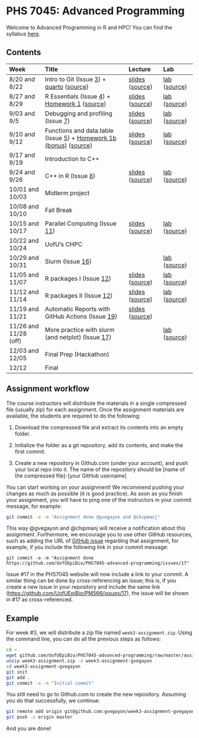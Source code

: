 

# PHS 7045: Advanced Programming

Welcome to Advanced Programming in R and HPC! You can find the syllabus
[here](syllabus.md).

## Contents

| Week | Title | Lecture | Lab |
|:---|:---|:---|:---|
| 8/20 and 8/22 | Intro to Git (Issue [3](https://github.com/UofUEpiBio/PHS7045-advanced-programming/issues/3)) + [quarto](https://UofUEpiBio.github.io/PHS7045-advanced-programming/quarto.html) ([source](lectures/01-git/quarto.qmd)) | [slides](https://UofUEpiBio.github.io/PHS7045-advanced-programming/week-01-slides.html) ([source](lectures/01-git/slides.qmd)) | [lab](https://UofUEpiBio.github.io/PHS7045-advanced-programming/week-01-lab.html) ([source](labs/01-git/01-git.qmd)) |
| 8/27 and 8/29 | R Essentials (Issue [4](https://github.com/UofUEpiBio/PHS7045-advanced-programming/issues/4)) + [Homework 1](https://UofUEpiBio.github.io/PHS7045-advanced-programming/hw-01-essentialsSimulations.html) ([source](https://UofUEpiBio.github.io/PHS7045-advanced-programming/hw-01-essentialsSimulations.qmd)) | [slides](https://UofUEpiBio.github.io/PHS7045-advanced-programming/week-02-slides.html) ([source](lectures/02-essentials/slides.qmd)) | [lab](https://UofUEpiBio.github.io/PHS7045-advanced-programming/week-02-lab.html) ([source](labs/02-essentials/02-essentials.qmd)) |
| 9/03 and 9/5 | Debugging and profiling (Issue [7](https://github.com/UofUEpiBio/PHS7045-advanced-programming/issues/7)) | [slides](https://UofUEpiBio.github.io/PHS7045-advanced-programming/week-03-slides.html) ([source](lectures/04-debugging-and-profiling/slides.qmd)) | [lab](https://UofUEpiBio.github.io/PHS7045-advanced-programming/week-03-lab.html) ([source](labs/04-debugging-and-profiling/04-debugging-and-profiling.qmd)) |
| 9/10 and 9/12 | Functions and data.table (Issue [5](https://github.com/UofUEpiBio/PHS7045-advanced-programming/issues/5)) + [Homework 1b (bonus)](https://UofUEpiBio.github.io/PHS7045-advanced-programming/hw-01b-datatable.html) ([source](https://UofUEpiBio.github.io/PHS7045-advanced-programming/hw-01b-datatable.qmd)) | [slides](https://UofUEpiBio.github.io/PHS7045-advanced-programming/week-04-slides.html) ([source](lectures/03-more-functions-and-datatable/slides.qmd)) | [lab](https://UofUEpiBio.github.io/PHS7045-advanced-programming/week-04-lab.html) ([source](labs/03-functions-and-datatable/03-functions-and-datatable.qmd)) |
| 9/17 and 9/19 | Introduction to C++ |  |  |
| 9/24 and 9/26 | C++ in R (Issue [8](https://github.com/UofUEpiBio/PHS7045-advanced-programming/issues/8)) | [slides](https://UofUEpiBio.github.io/PHS7045-advanced-programming/week-06-slides.html) ([source](lectures/05-rcpp/slides.qmd)) | [lab](https://UofUEpiBio.github.io/PHS7045-advanced-programming/week-06-lab.html) ([source](labs/05-rcpp/lab.qmd)) |
| 10/01 and 10/03 | Midterm project |  |  |
| 10/08 and 10/10 | Fall Break |  |  |
| 10/15 and 10/17 | Parallel Computing (Issue [11](https://github.com/UofUEpiBio/PHS7045-advanced-programming/issues/11)) | [slides](https://UofUEpiBio.github.io/PHS7045-advanced-programming/week-09-slides.html) ([source](lectures/06-parallel-computing/slides.qmd)) | [lab](https://UofUEpiBio.github.io/PHS7045-advanced-programming/week-09-lab.html) ([source](labs/06-parallel-computing/lab.qmd)) |
| 10/22 and 10/24 | UofU’s CHPC |  |  |
| 10/29 and 10/31 | Slurm (Issue [16](https://github.com/UofUEpiBio/PHS7045-advanced-programming/issues/16)) |  | [lab](https://UofUEpiBio.github.io/PHS7045-advanced-programming/week-11-lab.html) ([source](labs/08-openmp-slurm/lab.qmd)) |
| 11/05 and 11/07 | R packages I (Issue [12](https://github.com/UofUEpiBio/PHS7045-advanced-programming/issues/12)) | [slides](https://UofUEpiBio.github.io/PHS7045-advanced-programming/week-12-slides.html) ([source](lectures/07-rpkgs-i/slides.qmd)) | [lab](https://UofUEpiBio.github.io/PHS7045-advanced-programming/week-12-lab.html) ([source](labs/07-rpkgs-i/lab.qmd)) |
| 11/12 and 11/14 | R packages II (Issue [12](https://github.com/UofUEpiBio/PHS7045-advanced-programming/issues/12)) | [slides](https://UofUEpiBio.github.io/PHS7045-advanced-programming/week-13-slides.html) ([source](lectures/07-rpkgs-i/slides.qmd)) | [lab](https://UofUEpiBio.github.io/PHS7045-advanced-programming/week-13-lab.html) ([source](labs/07-rpkgs-i/lab.qmd)) |
| 11/19 and 11/21 | Automatic Reports with GitHub Actions (Issue [19](https://github.com/UofUEpiBio/PHS7045-advanced-programming/issues/19)) | [slides](https://UofUEpiBio.github.io/PHS7045-advanced-programming/week-14-slides.html) ([source](lectures/99-autoreport/slides.qmd)) |  |
| 11/26 and 11/28 (off) | More practice with slurm (and netplot) (Issue [17](https://github.com/UofUEpiBio/PHS7045-advanced-programming/issues/17)) |  | [lab](https://UofUEpiBio.github.io/PHS7045-advanced-programming/week-15-lab.html) ([source](labs/09-slurm-practice/lab.qmd)) |
| 12/03 and 12/05 | Final Prep (Hackathon) |  |  |
| 12/12 | Final |  |  |

## Assignment workflow

The course instructors will distribute the materials in a single
compressed file (usually zip) for each assignment. Once the assignment
materials are available, the students are required to do the following:

1.  Download the compressed file and extract its contents into an empty
    folder.

2.  Initialize the folder as a git repository, add its contents, and
    make the first commit.

3.  Create a new repository in Github.com (under your account), and push
    your local repo into it. The name of the repository should be \[name
    of the compressed file\]-\[your GitHub username\]

You can start working on your assignment! We recommend pushing your
changes as much as possible (it is good practice). As soon as you finish
your assignment, you will have to ping one of the instructors in your
commit message, for example:

``` sh
git commit -a -m "Assignment done @gvegayon and @chipmanj"
```

This way @gvegayon and @chipmanj will receive a notification about this
assignment. Furthermore, we encourage you to use other GitHub resources,
such as adding the URL of [GitHub issue]() regarding that assignment,
for example, if you include the following link in your commit message:

    git commit -a -m "Assignment done https://github.com/UofUEpiBio/PHS7045-advanced-programming/issues/17"

Issue \#17 in the PHS7045 website will now include a link to your
commit. A similar thing can be done by cross-referencing an issue; this
is, if you create a new issue in your repository and include the same
link (https://github.com/UofUEpiBio/PM566/issues/17), the issue will be
shown in \#17 as cross-referenced.

## Example

For week \#3, we will distribute a zip file named
`week3-assignment.zip`. Using the command line, you can do all the
previous steps as follows:

``` sh
cd ~
wget github.com/UofUEpiBio/PHS7045-advanced-programming/raw/master/assignments/week3-assignment.zip
unzip week3-assignment.zip -d week3-assignment-gvegayon
cd week3-assignment-gvegayon
git init
git add .
git commit -a -m "Initial commit"
```

You still need to go to Github.com to create the new repository.
Assuming you do that successfully, we continue:

``` sh
git remote add origin git@github.com:gvegayon/week3-assignment-gvegayon.git
git push -u origin master
```

And you are done!
